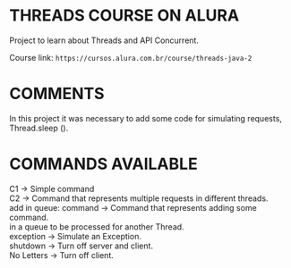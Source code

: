# THREADS COURSE ON ALURA #

Project to learn about Threads and API Concurrent.

Course link: `https://cursos.alura.com.br/course/threads-java-2`

# COMMENTS #


In this project it was necessary to add some code for simulating 
requests, Thread.sleep ().

# COMMANDS AVAILABLE #

C1 -> Simple command <br>
C2 -> Command that represents multiple requests in different threads. <br>
add in queue: command -> Command that represents adding some command. <br>
in a queue to be processed for another Thread. <br>
exception -> Simulate an Exception. <br>
shutdown -> Turn off server and client. <br>
No Letters -> Turn off client.
